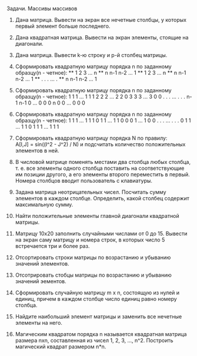 Задачи. Массивы массивов 
 
1. Дана матрица. Вывести на экран все нечетные столбцы, у которых первый элемент больше последнего. 
 
2. Дана квадратная матрица. Вывести на экран элементы, стоящие на диагонали. 
 
3. Дана матрица. Вывести k-ю строку и p-й столбец матрицы. 
 
4. Сформировать квадратную матрицу порядка n по заданному образцу(n - четное):
**     1   2   3   ... n
**     n  n-1 n-2  ... 1
**     1   2   3   ... n
**     n  n-1 n-2  ... 1
**     .   .   .   ... .
**     n  n-1 n-2  ... 1
 
5. Сформировать квадратную матрицу порядка n по заданному образцу(n - четное): 
       1   1   1  ... 1   1   1
       2   2   2  ... 2   2   0
       3   3   3  ... 3   0   0
       .   .   .  ... .   .   .
      n-1 n-1  0  ... 0   0   0
       n   0   0  ... 0   0   0
 
6. Сформировать квадратную матрицу порядка n по заданному образцу(n - четное): 
       1   1   1  ... 1   1   1
       0   1   1  ... 1   1   0
       0   0   1  ... 1   0   0
       .   .   .  ... .   .   .
       0   1   1  ... 1   1   0
       1   1   1  ... 1   1   1
 
7. Сформировать квадратную матрицу порядка N по правилу:  
   A[I,J] = sin((I^2 - J^2) / N)
   и подсчитать количество положительных элементов в ней.
  
8. В числовой матрице поменять местами два столбца любых столбца, т. е. все элементы одного столбца поставить на соответствующие им позиции другого, а его элементы второго переместить в первый. Номера столбцов вводит пользователь с клавиатуры. 
 
9. Задана матрица неотрицательных чисел. Посчитать сумму элементов в каждом столбце. Определить, какой столбец содержит максимальную сумму. 
 
10. Найти положительные элементы главной диагонали квадратной матрицы. 
 
11. Матрицу 10x20 заполнить случайными числами от 0 до 15. Вывести на экран саму матрицу и номера строк, в которых число 5 встречается три и более раз. 
 
 
12. Отсортировать строки матрицы по возрастанию и убыванию значений элементов. 
 
13. Отсотрировать стобцы матрицы по возрастанию и убыванию значений эементов. 
 
14. Сформировать случайную матрицу m x n, состоящую из нулей и единиц, причем в каждом столбце число единиц равно номеру столбца. 
 
15. Найдите наибольший элемент матрицы и заменить все нечетные элементы на него. 
 
 
16. Магическим квадратом порядка n называется квадратная матрица размера nxn, составленная из чисел 1, 2, 3, ..., n^2. Построить магический квадрат размером n*n.
